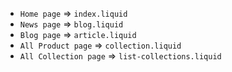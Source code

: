 
* `Home page` => `index.liquid`
* `News page` => `blog.liquid`
* `Blog page` => `article.liquid`
* `All Product page` => `collection.liquid`
* `All Collection page` => `list-collections.liquid`